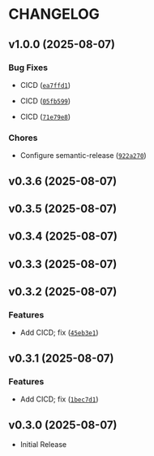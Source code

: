 # CHANGELOG

<!-- version list -->

## v1.0.0 (2025-08-07)

### Bug Fixes

- CICD
  ([`ea7ffd1`](https://github.com/MarkShawn2020/volcengine-s2s-demo-py/commit/ea7ffd1453e6cad0bd47f5a0b51a5c6885894d08))

- CICD
  ([`05fb599`](https://github.com/MarkShawn2020/volcengine-s2s-demo-py/commit/05fb599575c82ee50cdf5c21758ff19f61bd520e))

- CICD
  ([`71e79e8`](https://github.com/MarkShawn2020/volcengine-s2s-demo-py/commit/71e79e89d548472fe6071128b6540d2c239dc47c))

### Chores

- Configure semantic-release
  ([`922a270`](https://github.com/MarkShawn2020/volcengine-s2s-demo-py/commit/922a270bb94b74896e94923c8199048809534545))


## v0.3.6 (2025-08-07)


## v0.3.5 (2025-08-07)


## v0.3.4 (2025-08-07)


## v0.3.3 (2025-08-07)


## v0.3.2 (2025-08-07)

### Features

- Add CICD; fix
  ([`45eb3e1`](https://github.com/MarkShawn2020/volcengine-s2s-demo-py/commit/45eb3e1188ab66f3a60c8631137f3fc4f7c12c12))


## v0.3.1 (2025-08-07)

### Features

- Add CICD; fix
  ([`1bec7d1`](https://github.com/MarkShawn2020/volcengine-s2s-demo-py/commit/1bec7d1f9da372cdec4e7f267213491c7aa53178))


## v0.3.0 (2025-08-07)

- Initial Release
